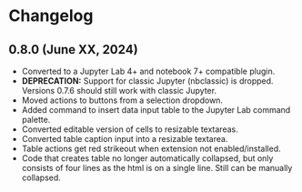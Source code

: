 # Changelog

<!-- <START NEW CHANGELOG ENTRY> -->
## 0.8.0 (June XX, 2024)
* Converted to a Jupyter Lab 4+ and notebook 7+ compatible plugin.
* **DEPRECATION:** Support for classic Jupyter (nbclassic) is dropped. 
  Versions 0.7.6 should still work with classic Jupyter. 
* Moved actions to buttons from a selection dropdown.
* Added command to insert data input table to the Jupyter Lab command palette.
* Converted editable version of cells to resizable textareas.
* Converted table caption input into a resizable textarea.
* Table actions get red strikeout when extension not enabled/installed.
* Code that creates table no longer automatically collapsed, but only 
  consists of four lines as the html is on a single line. Still can be 
  manually collapsed.
<!-- <END NEW CHANGELOG ENTRY> -->

